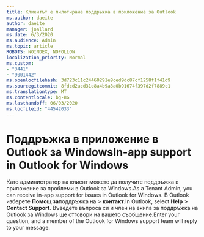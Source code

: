 ```yaml
---
title: Клиентът е пилотиране поддръжка в приложение за Outlook
ms.author: daeite
author: daeite
manager: joallard
ms.date: 6/3/2020
ms.audience: Admin
ms.topic: article
ROBOTS: NOINDEX, NOFOLLOW
localization_priority: Normal
ms.custom:
- "3441"
- "9001442"
ms.openlocfilehash: 3d723c11c24460291e9ced9dc87cf1258f1f41d9
ms.sourcegitcommit: 8fdcd2acd31e8a4b9a8a0b91674f397d2f7889c1
ms.translationtype: MT
ms.contentlocale: bg-BG
ms.lasthandoff: 06/03/2020
ms.locfileid: "44542033"
---
```

# <a name="in-app-support-in-outlook-for-windows"></a><span data-ttu-id="81cfe-102">Поддръжка в приложение в Outlook за Windows</span><span class="sxs-lookup"><span data-stu-id="81cfe-102">In-app support in Outlook for Windows</span></span>

<span data-ttu-id="81cfe-103">Като администратор на клиент можете да получите поддръжка в приложение за проблеми в Outlook за Windows.</span><span class="sxs-lookup"><span data-stu-id="81cfe-103">As a Tenant Admin, you can receive in-app support for issues in Outlook for Windows.</span></span> <span data-ttu-id="81cfe-104">В Outlook изберете **Помощ за**поддръжка на  >  **контакт**.</span><span class="sxs-lookup"><span data-stu-id="81cfe-104">In Outlook, select **Help** > **Contact Support**.</span></span> <span data-ttu-id="81cfe-105">Въведете въпроса си и член на екипа за поддръжка на Outlook за Windows ще отговори на вашето съобщение.</span><span class="sxs-lookup"><span data-stu-id="81cfe-105">Enter your question, and a member of the Outlook for Windows support team will reply to your message.</span></span>